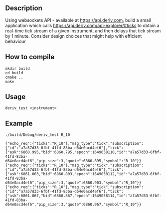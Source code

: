 Description
-----------
Using websockets API - available at https://api.deriv.com, build a small application
which calls https://api.deriv.com/api-explorer/#ticks to obtain a real-time tick stream of a given instrument, and then delays that tick stream by 1 minute.
Consider design choices that might help with efficient behaviour

How to compile
--------------
    mkdir build
    cd build
    cmake ..
    make

Usage
-----
    deriv_test <instrument>

Example
-------
    ./build/Debug/deriv_test R_10

    {"echo_req":{"ticks":"R_10"},"msg_type":"tick","subscription":{"id":"a7a57d33-6fbf-41fd-83ba-d64e0acd4ef6"},"tick":{"ask":6860.995,"bid":6860.795,"epoch":1649058110,"id":"a7a57d33-6fbf-41fd-83ba-d64e0acd4ef6","pip_size":3,"quote":6860.895,"symbol":"R_10"}}
    {"echo_req":{"ticks":"R_10"},"msg_type":"tick","subscription":{"id":"a7a57d33-6fbf-41fd-83ba-d64e0acd4ef6"},"tick":{"ask":6861.003,"bid":6860.803,"epoch":1649058112,"id":"a7a57d33-6fbf-41fd-83ba-d64e0acd4ef6","pip_size":3,"quote":6860.903,"symbol":"R_10"}}
    {"echo_req":{"ticks":"R_10"},"msg_type":"tick","subscription":{"id":"a7a57d33-6fbf-41fd-83ba-d64e0acd4ef6"},"tick":{"ask":6861.067,"bid":6860.867,"epoch":1649058114,"id":"a7a57d33-6fbf-41fd-83ba-d64e0acd4ef6","pip_size":3,"quote":6860.967,"symbol":"R_10"}}
